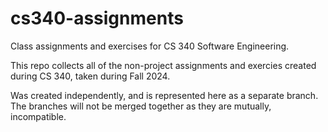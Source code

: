 # cs340-assignments
Class assignments and exercises for CS 340 Software Engineering.

This repo collects all of the non-project assignments and exercies
created during CS 340, taken during Fall 2024.

Was created independently, and is represented here as a separate branch.
The branches will not be merged together as they are mutually, incompatible.

